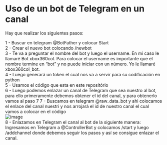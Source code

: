 # Uso de un bot de Telegram en un canal
Hay que realizar los siguientes pasos:

1 - Buscar en telegram @BotFather y colocar Start <br>
2 - Crear el nuevo bot colocando /newbot <br>
3 - Te va a preguntar el nombre del bot y luego el username. En mi caso le llamaré Bot xbox360col. Para colocar el username es importante que el nombre termine en “bot” y no puede iniciar con un número. Yo le llamaré xbox360col_bot.<br>
4 - Luego generará un token el cual nos va a servir para su codificación en python <br>
5 - Usamos el código que esta en este repositório <br>
6 - Luego podemos enlazar un canal de Telegram que sea nuestro al bot, para ello primeramente debemos obtener el id del canal, y para obtenerlo vamos al paso 7 
7 - Buscamos en telegram @raw_data_bot y ahi colocamos el enlace del canal nuestri y nos arrojará el id de nuestro canal el cual vamos a colocar en el código<br>
![image](https://user-images.githubusercontent.com/16197568/174873355-364d9fd4-8f2f-406e-8083-b66a53950308.png)<br>
8 - Enlazamos en Telegram el canal al bot de la siguiente manera:<br>
Ingresamos en Telegram a @ControllerBot y colocamos /start y luego /addchannel donde debemos seguir los pasos y así se consigue enlazar el canal.
